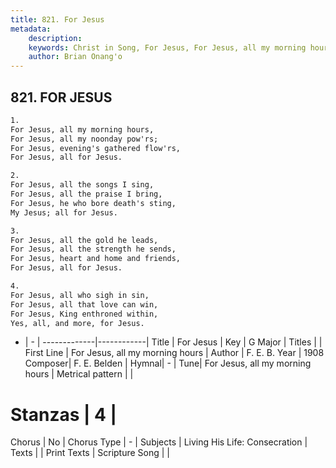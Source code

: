 ```yaml
---
title: 821. For Jesus
metadata:
    description: 
    keywords: Christ in Song, For Jesus, For Jesus, all my morning hours, 
    author: Brian Onang'o
---
```



## 821. FOR JESUS

```txt
1.
For Jesus, all my morning hours,
For Jesus, all my noonday pow'rs;
For Jesus, evening's gathered flow'rs,
For Jesus, all for Jesus.

2.
For Jesus, all the songs I sing,
For Jesus, all the praise I bring,
For Jesus, he who bore death's sting,
My Jesus; all for Jesus.

3.
For Jesus, all the gold he leads,
For Jesus, all the strength he sends,
For Jesus, heart and home and friends,
For Jesus, all for Jesus.

4.
For Jesus, all who sigh in sin,
For Jesus, all that love can win,
For Jesus, King enthroned within,
Yes, all, and more, for Jesus.
```

- |   -  |
-------------|------------|
Title | For Jesus |
Key | G Major |
Titles |  |
First Line | For Jesus, all my morning hours |
Author | F. E. B.
Year | 1908
Composer| F. E. Belden |
Hymnal|  - |
Tune| For Jesus, all my morning hours |
Metrical pattern | |
# Stanzas | 4 |
Chorus | No |
Chorus Type | - |
Subjects | Living His Life: Consecration |
Texts |  |
Print Texts | 
Scripture Song |  |
  
